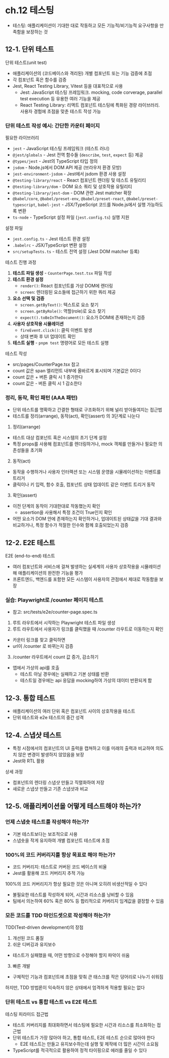 # ch.12 테스팅

- 테스팅: 애플리케이션이 기대한 대로 작동하고 모든 기능적/비기능적 요구사항을 만족함을 보장하는 것

## 12-1. 단위 테스트

단위 테스트(unit test)

- 애플리케이션의 (코드베이스와 격리된) 개별 컴포넌트 또는 기능 검증에 초점
- 각 컴포넌트 혹은 함수를 검증
- Jest, React Testing Library, Vitest 등을 대표적으로 사용
  - Jest: JavaScript 테스팅 프레임워크. mocking, code corverage, parallel test execution 등 유용한 여러 기능을 제공
  - React Testing Library: 리액트 컴포넌트 테스팅에 특화된 경량 라이브러리. 사용자 경험에 초점을 맞춘 테스트 작성 가능

### 단위 테스트 작성 예시: 간단한 카운터 페이지

필요한 라이브러리

- `jest` - JavaScript 테스팅 프레임워크 (테스트 러너)
- `@jest/globals` - Jest 전역 함수들 (`describe`, `test`, `expect` 등) 제공
- `@types/jest` - Jest의 TypeScript 타입 정의
- `jsdom` - Node.js에서 DOM API 제공 (브라우저 환경 모방)
- `jest-environment-jsdom` - Jest에서 jsdom 환경 사용 설정
- `@testing-library/react` - React 컴포넌트 렌더링 및 테스트 유틸리티
- `@testing-library/dom` - DOM 요소 쿼리 및 상호작용 유틸리티
- `@testing-library/jest-dom` - DOM 관련 Jest matcher 확장
- `@babel/core`, `@babel/preset-env`, `@babel/preset-react`, `@babel/preset-typescript`, `babel-jest` - JSX/TypeScript 코드를 Node.js에서 실행 가능하도록 변환
- `ts-node` - TypeScript 설정 파일 (`jest.config.ts`) 실행 지원

설정 파일

- `jest.config.ts` - Jest 테스트 환경 설정
- `.babelrc` - JSX/TypeScript 변환 설정
- `src/setupTests.ts` - 테스트 전역 설정 (Jest DOM matcher 등록)

테스트 진행 과정

1. **테스트 파일 생성** - `CounterPage.test.tsx` 파일 작성
2. **테스트 환경 설정**
   - `render()`: React 컴포넌트를 가상 DOM에 렌더링
   - `screen`: 렌더링된 요소들에 접근하기 위한 쿼리 제공
3. **요소 선택 및 검증**
   - `screen.getByText()`: 텍스트로 요소 찾기
   - `screen.getByRole()`: 역할(role)로 요소 찾기
   - `expect().toBeInTheDocument()`: 요소가 DOM에 존재하는지 검증
4. **사용자 상호작용 시뮬레이션**
   - `fireEvent.click()`: 클릭 이벤트 발생
   - 상태 변화 후 UI 업데이트 확인
5. **테스트 실행** - `pnpm test` 명령어로 모든 테스트 실행

테스트 작성

- src/pages/CounterPage.tsx 참고
- count 값은 span 엘리먼트 내부에 올바르게 표시되며 기본값은 0이다
- count 값은 + 버튼 클릭 시 1 증가한다
- count 값은 - 버튼 클릭 시 1 감소한다

### 정리, 동작, 확인 패턴 (AAA 패턴)

- 단위 테스트를 명확하고 간결한 형태로 구조화하기 위해 널리 받아들여지는 접근법
- 테스트를 정리(arrange), 동작(act), 확인(assert) 의 3단계로 나눈다

1. 정리(arrange)

- 테스트 대상 컴포넌트 혹은 시스템의 초기 단계 설정
- 특정 props를 사용해 컴포넌트를 렌더링하거나, mock 객체를 만들거나 필요한 의존성들을 초기화

2. 동작(act)

- 동작을 수행하거나 사용자 인터랙션 또는 시스템 운영을 시뮬레이션하는 이벤트를 트리거
- 클릭이나 키 입력, 함수 호출, 컴포넌트 상태 업데이트 같은 이벤트 트리거 동작

3. 확인(assert)

- 이전 단계의 동작이 기대한대로 작동했는지 확인
  - assertion을 사용해서 특정 조건이 True인지 확인
- 어떤 요소가 DOM 안에 존재하는지 확인하거나, 업데이트된 상태값을 기대 결과와 비교하거나, 특정 함수가 적절한 인수와 함께 호출되었는지 검증

## 12-2. E2E 테스트

E2E (end-to-end) 테스트

- 여러 컴포넌트와 서비스에 걸쳐 발생하는 실세계의 사용자 상호작용을 시뮬레이션해 애플리케이션의 완전한 기능을 평가
- 프론트엔드, 백엔드를 포함한 모든 시스템이 사용자의 관점에서 제대로 작동함을 보장

### 실습: Playwright로 /counter 페이지 테스트

- 참고: src/tests/e2e/counter-page.spec.ts

1. 루트 라우트에서 시작하는 Playwright 테스트 파일 생성
2. 루트 라우트에서 사용자가 링크를 클릭했을 때 /counter 라우트로 이동하는지 확인

- 카운터 링크를 찾고 클릭하면
- url이 /counter 로 바뀌는지 검증

3. /counter 라우트에서 count 값 증가, 감소하기

- 앱에서 가상의 api를 호출
  - 테스트 아닐 경우에는 실패하고 기본 상태를 반환
  - 테스트일 경우에는 api 응답을 mocking하여 가상의 데이터 반환되게 함

## 12-3. 통합 테스트

- 애플리케이션의 여러 단위 혹은 컴포넌트 사이의 상호작용을 테스트
- 단위 테스트와 e2e 테스트의 중간 성격

## 12-4. 스냅샷 테스트

- 특정 시점에서의 컴포넌트의 UI 출력을 캡쳐하고 이를 미래의 출력과 비교하여 의도치 않은 변경이 발생하지 않았음을 보장
- Jest와 RTL 활용

상세 과정

- 컴포넌트의 렌더링 스냅샷 만들고 직렬화하여 저장
- 새로운 스냅샷 만들고 기존 스냅샷과 비교

## 12-5. 애플리케이션을 어떻게 테스트해야 하는가?

### 언제 스냅숏 테스트를 작성해야 하는가?

- 기본 테스트보다는 보조적으로 사용
- 스냅숏을 작게 유지하여 개별 컴포넌트 테스트에 초점

### 100%의 코드 커버리지를 항상 목표로 해야 하는가?

- 코드 커버리지: 테스트로 커버된 코드 베이스의 비율
- Jest를 활용해 코드 커버리지 추적 가능

100%의 코드 커버리지가 항상 필요한 것은 아니며 오히려 비생산적일 수 있다

- 불필요한 테스트를 작성하게 되어, 시간과 리소스를 낭비할 수 있음
- 팀에서 의논하여 60% 혹은 80% 등 합리적으로 커버리지 임계값을 결정할 수 있음

### 모든 코드를 TDD 마인드셋으로 작성해야 하는가?

TDD(Test-driven development)의 장점

1. 개선된 코드 품질
2. 쉬운 디버깅과 유지보수

- 테스트가 실패했을 때, 어떤 방향으로 수정해야 할지 파악이 쉬움

3. 빠른 개발

- 구체적인 기능과 컴포넌트에 초점을 맞춰 큰 태스크를 작은 덩어리로 나누기 쉬워짐

하지만, TDD 방법론이 익숙하지 않은 상태에서 엄격하게 적용할 필요는 없다

### 단위 테스트 vs 통합 테스트 vs E2E 테스트

테스팅 피라미드 접근법

- 테스트 커버리지를 최대화하면서 테스팅에 필요한 시간과 리소스를 최소화하는 접근법
- 단위 테스트가 가장 많아야 하고, 통합 테스트, E2E 테스트 순으로 많아야 한다
  - E2E 테스트는 만들고 유지보수하는데 실행 및 제작에 더 많은 시간이 소요됨
- TypeScript를 적극적으로 활용하여 정적 타이핑으로 에러를 줄일 수 있다
